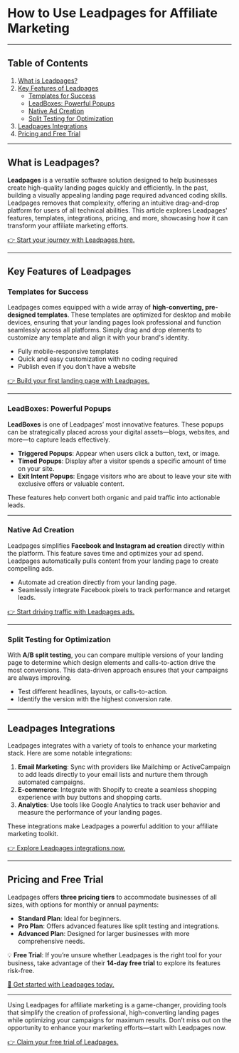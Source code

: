 # How to Use Leadpages for Affiliate Marketing

---

## Table of Contents

1. [What is Leadpages?](#what-is-leadpages)  
2. [Key Features of Leadpages](#key-features-of-leadpages)  
   - [Templates for Success](#templates-for-success)  
   - [LeadBoxes: Powerful Popups](#leadboxes-powerful-popups)  
   - [Native Ad Creation](#native-ad-creation)  
   - [Split Testing for Optimization](#split-testing-for-optimization)  
3. [Leadpages Integrations](#leadpages-integrations)  
4. [Pricing and Free Trial](#pricing-and-free-trial)

---

## What is Leadpages?

**Leadpages** is a versatile software solution designed to help businesses create high-quality landing pages quickly and efficiently. In the past, building a visually appealing landing page required advanced coding skills. Leadpages removes that complexity, offering an intuitive drag-and-drop platform for users of all technical abilities. This article explores Leadpages' features, templates, integrations, pricing, and more, showcasing how it can transform your affiliate marketing efforts.

[👉 Start your journey with Leadpages here.](https://bit.ly/LEadPages)

---

## Key Features of Leadpages

### Templates for Success

Leadpages comes equipped with a wide array of **high-converting, pre-designed templates**. These templates are optimized for desktop and mobile devices, ensuring that your landing pages look professional and function seamlessly across all platforms. Simply drag and drop elements to customize any template and align it with your brand's identity.

- Fully mobile-responsive templates  
- Quick and easy customization with no coding required  
- Publish even if you don’t have a website  

[👉 Build your first landing page with Leadpages.](https://bit.ly/LEadPages)

---

### LeadBoxes: Powerful Popups

**LeadBoxes** is one of Leadpages’ most innovative features. These popups can be strategically placed across your digital assets—blogs, websites, and more—to capture leads effectively. 

- **Triggered Popups**: Appear when users click a button, text, or image.  
- **Timed Popups**: Display after a visitor spends a specific amount of time on your site.  
- **Exit Intent Popups**: Engage visitors who are about to leave your site with exclusive offers or valuable content.  

These features help convert both organic and paid traffic into actionable leads.

---

### Native Ad Creation

Leadpages simplifies **Facebook and Instagram ad creation** directly within the platform. This feature saves time and optimizes your ad spend. Leadpages automatically pulls content from your landing page to create compelling ads.

- Automate ad creation directly from your landing page.  
- Seamlessly integrate Facebook pixels to track performance and retarget leads.  

[👉 Start driving traffic with Leadpages ads.](https://bit.ly/LEadPages)

---

### Split Testing for Optimization

With **A/B split testing**, you can compare multiple versions of your landing page to determine which design elements and calls-to-action drive the most conversions. This data-driven approach ensures that your campaigns are always improving.

- Test different headlines, layouts, or calls-to-action.  
- Identify the version with the highest conversion rate.  

---

## Leadpages Integrations

Leadpages integrates with a variety of tools to enhance your marketing stack. Here are some notable integrations:

1. **Email Marketing**: Sync with providers like Mailchimp or ActiveCampaign to add leads directly to your email lists and nurture them through automated campaigns.
2. **E-commerce**: Integrate with Shopify to create a seamless shopping experience with buy buttons and shopping carts.
3. **Analytics**: Use tools like Google Analytics to track user behavior and measure the performance of your landing pages.

These integrations make Leadpages a powerful addition to your affiliate marketing toolkit.

[👉 Explore Leadpages integrations now.](https://bit.ly/LEadPages)

---

## Pricing and Free Trial

Leadpages offers **three pricing tiers** to accommodate businesses of all sizes, with options for monthly or annual payments:

- **Standard Plan**: Ideal for beginners.  
- **Pro Plan**: Offers advanced features like split testing and integrations.  
- **Advanced Plan**: Designed for larger businesses with more comprehensive needs.  

💡 **Free Trial**: If you’re unsure whether Leadpages is the right tool for your business, take advantage of their **14-day free trial** to explore its features risk-free.

[🚀 Get started with Leadpages today.](https://bit.ly/LEadPages)

---

Using Leadpages for affiliate marketing is a game-changer, providing tools that simplify the creation of professional, high-converting landing pages while optimizing your campaigns for maximum results. Don’t miss out on the opportunity to enhance your marketing efforts—start with Leadpages now.

[👉 Claim your free trial of Leadpages.](https://bit.ly/LEadPages)
